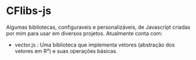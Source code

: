 # CFlibs-js
Algumas bibliotecas, configuraveis e personalizáveis, de Javascript criadas por mim para usar em diversos projetos.
Atualmente conta com:
- vector.js : Uma biblioteca que implementa vetores (abstração dos vetores em R²) e suas operações básicas.

